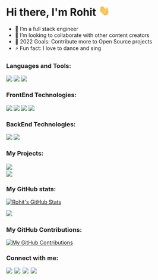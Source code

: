 # Hi there, I'm Rohit <img src="https://raw.githubusercontent.com/rohit1039/rohit1039/main/Wave.gif" width="30px" />

- 🚀 I’m a full stack engineer
- 👯 I’m looking to collaborate with other content creators
- 🥅 2022 Goals: Contribute more to Open Source projects
- ⚡ Fun fact: I love to dance and sing

### Languages and Tools:

![](https://img.shields.io/badge/Language-Java-informational?style=flat&logo=java&logoColor=white&color=2bbc8a)
![](https://img.shields.io/badge/Tool-VScode-informational?style=flat&logo=VisualStudioCode&logoColor=white&color=2bbc8a)
![](https://img.shields.io/badge/Tool-Intellij_IDEA-informational?style=flat&logo=intellij-idea&logoColor=white&color=2bbc8a)

### FrontEnd Technologies:

![](https://img.shields.io/badge/Language-Javascript-informational?style=flat&logo=javascript&logoColor=white&color=2bbc8a)
![](https://img.shields.io/badge/Language-HTML-informational?style=flat&logo=HTML5&logoColor=white&color=2bbc8a)
![](https://img.shields.io/badge/Language-CSS-informational?style=flat&logo=CSS3&logoColor=white&color=2bbc8a)
![](https://img.shields.io/badge/Language-ReactJS-informational?style=flat&logo=react&logoColor=white&color=2bbc8a)

### BackEnd Technologies:

![](https://img.shields.io/badge/Framework-Spring_Boot-informational?style=flat&logo=SpringBoot&logoColor=white&color=2bbc8a)
![](https://img.shields.io/badge/Framework-Vert.x-informational?style=flat&logo=eclipse-vert.x&logoColor=white&color=2bbc8a)


### My Projects:

<a href="https://github.com/rohit1039/reactJS">
  <img align="center" src="https://github-readme-stats.vercel.app/api/pin/?username=rohit1039&repo=reactJS&title_color=ffffff&text_color=c9cacc&icon_color=2bbc8a&bg_color=1d1f21" />
</a>

<br />

<a href="https://github.com/rohit1039/Ecommerce">
  <img align="center" src="https://github-readme-stats.vercel.app/api/pin/?username=rohit1039&repo=Ecommerce&title_color=ffffff&text_color=c9cacc&icon_color=2bbc8a&bg_color=1d1f21" />
</a>


### My GitHub stats:

[![Rohit's GitHub Stats](https://github-readme-stats.vercel.app/api?username=rohit1039&show_icons=true&theme=radical)](https://github.com/rohit1039)

![](https://github-profile-summary-cards.vercel.app/api/cards/repos-per-language?username=rohit1039&theme=monokai)

### My GitHub Contributions:

[![My GitHub Contributions](https://github-profile-summary-cards.vercel.app/api/cards/profile-details?username=rohit1039&theme=monokai)](https://github.com/rohit1039)

### Connect with me:

<img align="left"  width="22px" src="https://cdn.jsdelivr.net/npm/simple-icons@v3/icons/youtube.svg" />
<img align="left"  width="22px" src="https://cdn.jsdelivr.net/npm/simple-icons@v3/icons/twitter.svg" />
<img align="left"  width="22px" src="https://cdn.jsdelivr.net/npm/simple-icons@v3/icons/linkedin.svg" />
<img align="left"  width="22px" src="https://cdn.jsdelivr.net/npm/simple-icons@v3/icons/instagram.svg" />
